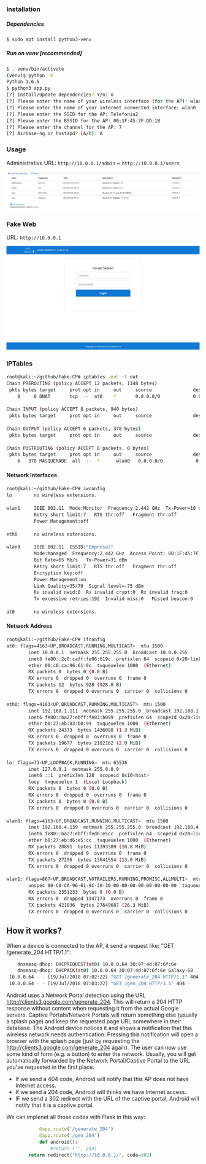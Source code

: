 ### Installation
##### Dependencies
```sh
$ sudo apt install python3-venv
```
##### Run on venv [recommended]
```sh
$ . venv/bin/activate
(venv)$ python -V
Python 3.6.5
$ python3 app.py
[?] Install/Update dependencies? Y/n: n
[?] Please enter the name of your wireless interface (for the AP): wlan1
[?] Please enter the name of your internet connected interface: wlan0
[?] Please enter the SSID for the AP: Telefonia2
[?] Please enter the BSSID for the AP: 00:1F:45:7F:DD:1B
[?] Please enter the channel for the AP: 7
[?] Airbase-ng or hostapd? (A/h): A
```

### Usage

Administrative URL: ```http://10.0.0.1/admin``` ~ ```http://10.0.0.1/users```

![](admin_panel.png)

### Fake Web

URL: ```http://10.0.0.1```

![](fake_web.png)

### IPTables

```bash
root@kali:~/github/Fake-CP# iptables -nvL -t nat
Chain PREROUTING (policy ACCEPT 12 packets, 1148 bytes)
 pkts bytes target     prot opt in     out     source               destination
    0     0 DNAT       tcp  --  at0    *       0.0.0.0/0            0.0.0.0/0            tcp dpt:80 to:10.0.0.1:80

Chain INPUT (policy ACCEPT 8 packets, 940 bytes)
 pkts bytes target     prot opt in     out     source               destination

Chain OUTPUT (policy ACCEPT 6 packets, 378 bytes)
 pkts bytes target     prot opt in     out     source               destination

Chain POSTROUTING (policy ACCEPT 0 packets, 0 bytes)
 pkts bytes target     prot opt in     out     source               destination
    6   378 MASQUERADE  all  --  *      wlan0   0.0.0.0/0            0.0.0.0/0

```
#### Network Interfaces

```bash
root@kali:~/github/Fake-CP# iwconfig
lo        no wireless extensions.

wlan1     IEEE 802.11  Mode:Monitor  Frequency:2.442 GHz  Tx-Power=18 dBm
          Retry short limit:7   RTS thr:off   Fragment thr:off
          Power Management:off

eth0      no wireless extensions.

wlan0     IEEE 802.11  ESSID:"Empresa2"
          Mode:Managed  Frequency:2.442 GHz  Access Point: 00:1F:45:7F:DD:18
          Bit Rate=65 Mb/s   Tx-Power=31 dBm
          Retry short limit:7   RTS thr:off   Fragment thr:off
          Encryption key:off
          Power Management:on
          Link Quality=35/70  Signal level=-75 dBm
          Rx invalid nwid:0  Rx invalid crypt:0  Rx invalid frag:0
          Tx excessive retries:192  Invalid misc:0   Missed beacon:0

at0       no wireless extensions.

```

#### Network Address

```bash
root@kali:~/github/Fake-CP# ifconfig
at0: flags=4163<UP,BROADCAST,RUNNING,MULTICAST>  mtu 1500
        inet 10.0.0.1  netmask 255.255.255.0  broadcast 10.0.0.255
        inet6 fe80::2c0:caff:fe96:619c  prefixlen 64  scopeid 0x20<link>
        ether 00:c0:ca:96:61:9c  txqueuelen 1000  (Ethernet)
        RX packets 0  bytes 0 (0.0 B)
        RX errors 0  dropped 0  overruns 0  frame 0
        TX packets 12  bytes 928 (928.0 B)
        TX errors 0  dropped 0 overruns 0  carrier 0  collisions 0

eth0: flags=4163<UP,BROADCAST,RUNNING,MULTICAST>  mtu 1500
        inet 192.168.1.111  netmask 255.255.255.0  broadcast 192.168.1.255
        inet6 fe80::ba27:ebff:fe83:b099  prefixlen 64  scopeid 0x20<link>
        ether b8:27:eb:83:b0:99  txqueuelen 1000  (Ethernet)
        RX packets 24373  bytes 1436088 (1.3 MiB)
        RX errors 0  dropped 0  overruns 0  frame 0
        TX packets 19677  bytes 2102162 (2.0 MiB)
        TX errors 0  dropped 0 overruns 0  carrier 0  collisions 0

lo: flags=73<UP,LOOPBACK,RUNNING>  mtu 65536
        inet 127.0.0.1  netmask 255.0.0.0
        inet6 ::1  prefixlen 128  scopeid 0x10<host>
        loop  txqueuelen 1  (Local Loopback)
        RX packets 0  bytes 0 (0.0 B)
        RX errors 0  dropped 0  overruns 0  frame 0
        TX packets 0  bytes 0 (0.0 B)
        TX errors 0  dropped 0 overruns 0  carrier 0  collisions 0

wlan0: flags=4163<UP,BROADCAST,RUNNING,MULTICAST>  mtu 1500
        inet 192.168.4.139  netmask 255.255.255.0  broadcast 192.168.4.255
        inet6 fe80::ba27:ebff:fed6:e5cc  prefixlen 64  scopeid 0x20<link>
        ether b8:27:eb:d6:e5:cc  txqueuelen 1000  (Ethernet)
        RX packets 28891  bytes 11393389 (10.8 MiB)
        RX errors 0  dropped 0  overruns 0  frame 0
        TX packets 27256  bytes 13641554 (13.0 MiB)
        TX errors 0  dropped 0 overruns 0  carrier 0  collisions 0

wlan1: flags=867<UP,BROADCAST,NOTRAILERS,RUNNING,PROMISC,ALLMULTI>  mtu 1800
        unspec 00-C0-CA-96-61-9C-30-30-00-00-00-00-00-00-00-00  txqueuelen 1000  (UNSPEC)
        RX packets 2351233  bytes 0 (0.0 B)
        RX errors 0  dropped 1347173  overruns 0  frame 0
        TX packets 421036  bytes 27649687 (26.3 MiB)
        TX errors 0  dropped 0 overruns 0  carrier 0  collisions 0
```

## How it works?

When a device is connected to the AP, it send a request like: "GET /generate_204 HTTP/1.1":

```bash
	dnsmasq-dhcp: DHCPREQUEST(at0) 10.0.0.64 30:07:4d:07:6f:6e 
	dnsmasq-dhcp: DHCPACK(at0) 10.0.0.64 30:07:4d:07:6f:6e Galaxy-S8
 10.0.0.64 - - [19/Jul/2018 07:02:22] "GET /generate_204 HTTP/1.1" 404 -
 10.0.0.64 - - [19/Jul/2018 07:03:22] "GET /gen_204 HTTP/1.1" 404 - 
```

Android uses a Network Portal detection using the URL http://clients3.google.com/generate_204. This will return a 204 HTTP response without content when requesting it from the actual Google servers. Captive Portals/Network Portals will return something else (usually a splash page) and keep the requested page URL somewhere in their database. The Android device notices it and shows a notification that this wireless network needs authentication. Pressing this notification will open a browser with the splash page (just by requesting the http://clients3.google.com/generate_204 again). The user can now use some kind of form (e.g. a button) to enter the network. Usually, you will get automatically forwarded by the Network Portal/Captive Portal to the URL you've requested in the first place.

- If we send a 404 code, Android will notify that this AP does not have Internet access.
- If we send a 204 code, Android will thinks we have Internet access.
- IF we send a 302 redirect with the URL of the captive portal, Android will notify that it is a captive portal.

We can implenet all those codes with Flask in this way:

```python
			@app.route('/generate_204')
			@app.route('/gen_204')
			def android():
			    #return ('', 204)
        return redirect("http://10.0.0.1/", code=302)
```
